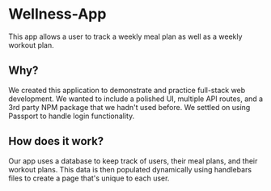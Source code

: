 # Wellness-App
This app allows a user to track a weekly meal plan as well as a weekly workout plan. 

## Why?
We created this application to demonstrate and practice full-stack web development. We wanted to include a polished UI, multiple API routes, and a 3rd party NPM package that we hadn't used before. We settled on using Passport to handle login functionality.


## How does it work?
Our app uses a database to keep track of users, their meal plans, and their workout plans. This data is then populated dynamically using handlebars files to create a page that's unique to each user.


